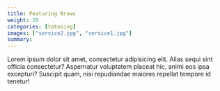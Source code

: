 ```yaml
---
title: Featuring Brows
weight: 20
categories: [tatooing]
images: ["service2.jpg", "service1.jpg"]
summary: 
---
```

Lorem ipsum dolor sit amet, consectetur adipisicing elit. Alias sequi sint officia consectetur? Aspernatur voluptatem placeat hic, animi eos ipsa excepturi? Suscipit quam, nisi repudiandae maiores repellat tempore id tenetur!
